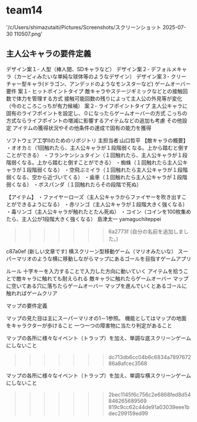 # team14 
'/c/Users/shimazutaiti/Pictures/Screenshots/スクリーンショット 2025-07-30 110507.png'
## 主人公キャラの要件定義
デザイン案１- 人型（棒人間、SDキャラなど）
デザイン案２- デフォルメキャラ（カービィみたいな単純な球体等のようなデザイン）
デザイン案３- クリーチャー型キャラ(ドラゴン、アンデッドのようなモンスターなど)
ゲームオーバー要件
案１- ヒットポイントタイプ
敵キャラやステージギミックなどとの接触回数で体力を管理する方式
接触可能回数の残りによって主人公の外見等が変化（今のところこっちが有力候補）
案２- ライフポイントタイプ
主人公キャラに固有のライフポイントを設定し、０になったらゲームオーバーの方式
こっちの方式ならライフポイントの増減に影響するアイテムなどの追加も考慮
その他設定
アイテムの獲得状況やその他条件の達成で固有の能力を獲得

ソフトウェア工学Ⅱのためのリポジトリ
主担当者:山口哲平
【敵キャラの概要】
・オオカミ（1回触れたら、主人公キャラが１段階弱くなる。上から踏むと倒すことができる）
・フランケンシュタイン（１回触れたら、主人公キャラが１段階弱くなる。上から踏むと倒すことができる）
・蜘蛛（１回触れたら主人公キャラが１段階弱くなる）
・空飛ぶミイラ（１回触れたら主人公キャラが１段階弱くなる、空から近づいてくる）
・歯車（１回触れたら主人公キャラが１段階弱くなる）
・ボスパンダ（１回触れたらその段階で死ぬ）


【アイテム】
・ファイヤーローズ（主人公キャラからファイヤーを吹き出すことができるようになる）
・赤リンゴ（主人公キャラが１段階大きく強くなる）
・毒リンゴ（主人公キャラが触れたとたん死ぬ）
・コイン（コインを100枚集めたら、主人公が1段階大きく強くなる）
島津太一
yamaguchiteppei
>>>>>>> 6a2773f (自分の名前を追加しました。)

c87a0ef (新しい文章です)
横スクリーン型移動ゲーム（マリオみたいな）
スーパーマリオのような横に移動しながらマップにあるゴールを目指すゲームアプリ

ルール
十字キーを入力することで入力した方向に動いていく
アイテムを拾うことで敵キャラに触れても耐えられる
敵キャラに触れたらゲームオーバー
マップに空いてある穴に落ちたらゲームオーバー
マップを進んでいくとあるゴールに触れればゲームクリア



マップの要件定義

マップの見た目は主にスーパーマリオの1－1参照。
機能としてはマップの地面をキャラクターが歩けること
一つ一つの障害物に当たり判定があること

マップの各所に様々なイベント（トラップ）を加え、単調な底スクリーンゲームにしないこと
>>>>>>> dc713db6cc04b6c6834a789767286a8afcec3568

マップの各所に様々なイベント（トラップ）を加え、単調な横スクリーンゲームにしないこと
>>>>>>> 2bec1145f6c756c2e6868fed8d54846265689569
>>>>>>> 819c9cc62c44de91a03039eee1bdec299159ed99
